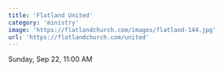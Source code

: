 ```yaml
---
title: 'Flatland United'
category: 'ministry'
image: 'https://flatlandchurch.com/images/flatland-144.jpg'
url: 'https://flatlandchurch.com/united'
---
```


Sunday, Sep 22, 11:00 AM
